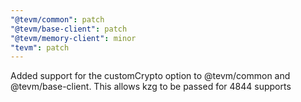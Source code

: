 ```yaml
---
"@tevm/common": patch
"@tevm/base-client": patch
"@tevm/memory-client": minor
"tevm": patch
---
```


Added support for the customCrypto option to @tevm/common and @tevm/base-client. This allows kzg to be passed for 4844 supports
